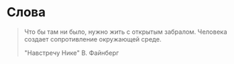 # Слова


> Что бы там ни было, нужно жить с открытым забралом.
> Человека создает сопротивление окружающей среде.
>
> "Навстречу Нике" В. Файнберг




